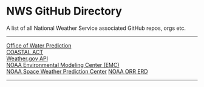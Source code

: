# NWS GitHub Directory
A list of all National Weather Service associated GitHub repos, orgs etc.

---

[Office of Water Prediction](https://github.com/NOAA_OWP)\
[COASTAL ACT](https://github.com/CWWED)\
[Weather.gov API](https://github.com/weather-gov)\
[NOAA Environmental Modeling Center (EMC)](https://github.com/NOAA-EMC)\
[NOAA Space Weather Prediction Center](https://github.com/NOAA-SWPC/SWIO)
[NOAA ORR ERD](https://github.com/NOAA-ORR-ERD)


---
